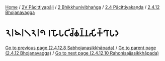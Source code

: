 
[Home](/) / [2V Pācittiyapāḷi](../../...md) / [2 Bhikkhunivibhaṅga](../...md) / [2.4 Pācittiyakaṇḍa](...md) / [2.4.12 Bhojanavagga](../2V/2/2.4/2.4.12.md)

# 𑁨𑁇𑁪𑁇𑁧𑁨𑁇𑁯 𑀭𑀳𑁄𑀧𑀝𑀺𑀘𑁆𑀙𑀦𑁆𑀦𑀲𑀺𑀓𑁆𑀔𑀸𑀧𑀤

[Go to previous page (2.4.12.8 Sabhojanasikkhāpada)](2.4.12.8.md) / [Go to parent page (2.4.12 Bhojanavagga)](../2V/2/2.4/2.4.12.md) / [Go to next page (2.4.12.10 Rahonisajjasikkhāpada)](2.4.12.10.md)


